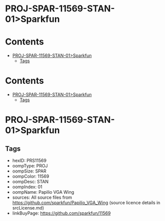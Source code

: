 
PROJ-SPAR-11569-STAN-01>Sparkfun
================================

Contents
========

* [PROJ-SPAR-11569-STAN-01>Sparkfun](#proj-spar-11569-stan-01sparkfun)
	* [Tags](#tags)

Contents
========

* [PROJ-SPAR-11569-STAN-01>Sparkfun](#proj-spar-11569-stan-01sparkfun)
	* [Tags](#tags)

# PROJ-SPAR-11569-STAN-01>Sparkfun

## Tags

- hexID: PRS11569
- oompType: PROJ
- oompSize: SPAR
- oompColor: 11569
- oompDesc: STAN
- oompIndex: 01
- oompName: Papilio VGA Wing
- sources: All source files from https://github.com/sparkfun/Papilio_VGA_Wing (source licence details in srcLicense.md)
- linkBuyPage: https://github.com/sparkfun/11569
